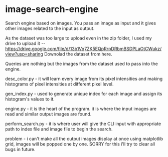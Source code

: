 # image-search-engine
Search engine based on images. You pass an image as input and it gives other images related to the input as output.

As the dataset was too large to upload even in the zip folder, I used my drive to upload it -- https://drive.google.com/file/d/13b1Vq7ZK5EQpRrpDRbmBSDPLaOtCWukz/view?usp=sharing Downolad the dataset from here.

Queries are nothing but the images from the dataset used to pass into the engine.

desc_color.py - it will learn every image from its pixel intensities and making histograms of pixel intensities at different pixel level. 

gen_index.py - used to generate unique index for each image and assign its histogram's values to it.

engine.py - it is the heart of the program. it is where the input images are read and similar output images are found.

perform_search.py - it is where user will give the CLI input with appropriate path to index file and image file to begin the search.

problem - i can't make all the output images display at once using matplotlib grid, images will be popped one by one. SORRY for this i'll try to clear all bugs in future.

